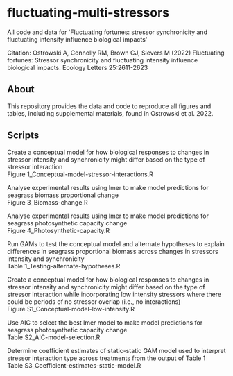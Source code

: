 # fluctuating-multi-stressors

All code and data for 'Fluctuating fortunes: stressor synchronicity and fluctuating intensity influence biological impacts'

Citation: Ostrowski A, Connolly RM, Brown CJ, Sievers M (2022) Fluctuating fortunes: Stressor synchronicity and fluctuating intensity influence biological impacts. Ecology Letters 25:2611-2623


## **About**

This repository provides the data and code to reproduce all figures and tables, including supplemental materials, found in Ostrowski et al. 2022.


## **Scripts**

Create a conceptual model for how biological responses to changes in stressor intensity and synchronicity might differ based on the type of stressor interaction  
     Figure 1_Conceptual-model-stressor-interactions.R
  
Analyse experimental results using lmer to make model predictions for seagrass biomass proportional change  
     Figure 3_Biomass-change.R
 
Analyse experimental results using lmer to make model predictions for seagrass photosynthetic capacity change  
     Figure 4_Photosynthetic-capacity.R
  
Run GAMs to test the conceptual model and alternate hypotheses to explain differences in seagrass proportional biomass across changes in stressors intensity and synchronicity  
     Table 1_Testing-alternate-hypotheses.R
 
Create a conceptual model for how biological responses to changes in stressor intensity and synchronicity might differ based on the type of stressor interaction while incorporating low intensity stressors where there could be periods of no stressor overlap (i.e., no interactions)  
     Figure S1_Conceptual-model-low-intensity.R
  
Use AIC to select the best lmer model to make model predictions for seagrass photosynthetic capacity change  
     Table S2_AIC-model-selection.R
  
Determine coefficient estimates of static-static GAM model used to interpret stressor interaction type across treatments from the output of Table 1  
     Table S3_Coefficient-estimates-static-model.R
